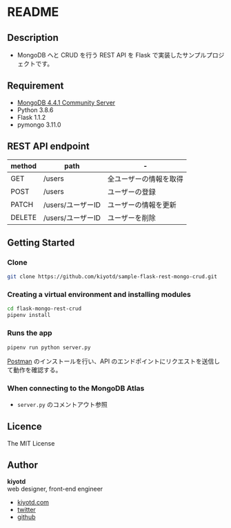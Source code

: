 # README

## Description

- MongoDB へと CRUD を行う REST API を Flask で実装したサンプルプロジェクトです。

## Requirement

- [MongoDB 4.4.1 Community Server](https://www.mongodb.com/try/download/community)
- Python 3.8.6
- Flask 1.1.2
- pymongo 3.11.0

## REST API endpoint

|method|path|-|
|---|---|---|
|GET|/users|全ユーザーの情報を取得|
|POST|/users|ユーザーの登録|
|PATCH|/users/ユーザーID|ユーザーの情報を更新|
|DELETE|/users/ユーザーID|ユーザーを削除|

## Getting Started

### Clone

```bash
git clone https://github.com/kiyotd/sample-flask-rest-mongo-crud.git
```

### Creating a virtual environment and installing modules

```bash
cd flask-mongo-rest-crud
pipenv install
```

### Runs the app

```bash
pipenv run python server.py
```

[Postman](https://www.postman.com/downloads/) のインストールを行い、API のエンドポイントにリクエストを送信して動作を確認する。

### When connecting to the MongoDB Atlas

- `server.py` のコメントアウト参照


## Licence

The MIT License

## Author

**kiyotd**  
web designer, front-end engineer

- [kiyotd.com](https://kiyotd.com/)
- [twitter](https://twitter.com/_kiyotd)
- [github](https://github.com/kiyotd)